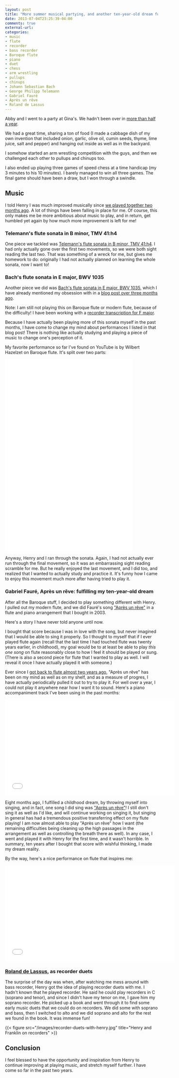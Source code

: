 ```yaml
---
layout: post
title: "More summer musical partying, and another ten-year-old dream fulfilled!"
date: 2013-07-04T23:25:39-04:00
comments: true
external-url: 
categories:
- music
- flute
- recorder
- bass recorder
- Baroque flute
- piano
- duet
- chess
- arm wrestling
- pullups
- chinups
- Johann Sebastian Bach
- George Philipp Telemann
- Gabriel Fauré
- Après un rêve
- Roland de Lassus
---
```

Abby and I went to a party at Gina's. We hadn't been over in [more than half a year](/blog/2012/12/22/playing-tango-on-melodica-and-singing-christmas-carols/).

We had a great time, sharing a ton of food (I made a cabbage dish of my own invention that included onion, garlic, olive oil, cumin seeds, thyme, lime juice, salt and pepper) and hanging out inside as well as in the backyard.

I somehow started an arm wrestling competition with the guys, and then we challenged each other to pullups and chinups too.

I also ended up playing three games of speed chess at a time handicap (my 3 minutes to his 10 minutes). I barely managed to win all three games. The final game should have been a draw, but I won through a swindle.

## Music

I told Henry I was much improved musically since [we played together two months ago](/blog/2013/05/03/playing-violin-music-on-flute/). A lot of things have been falling in place for me. Of course, this only makes me be more ambitious about music to play, and in return, get humbled yet again by how much more improvement is left for me!

### Telemann's flute sonata in B minor, TMV 41:h4

One piece we tackled was [Telemann's flute sonata in B minor, TMV 41:h4](http://imslp.org/wiki/Flute_Sonata,_TWV_41:h4_%28Telemann,_Georg_Philipp%29). I had only actually gone over the first two movements, so we were both sight reading the last two. That was something of a wreck for me, but gives me homework to do: originally I had not actually planned on learning the whole sonata, now I want to!

### Bach's flute sonata in E major, BWV 1035

Another piece we did was [Bach's flute sonata in E major, BWV 1035](http://en.wikipedia.org/wiki/Sonata_in_E_major_for_flute_or_recorder_and_basso_continuo), which I have already mentioned my obsession with in a [blog post over three months ago](/blog/2013/03/21/my-second-year-of-celebrating-johann-sebastian-bachs-birthday/).

Note: I am still not playing this on Baroque flute or modern flute, because of the difficulty! I have been working with a [recorder transcription for F major](http://www.universaledition.com/Sonata-F-major-BWV-1035-for-treble-recorder-basso-continuo-Johann-Sebastian-Bach/composers-and-works/composer/32/work/4801).

Because I have actually been playing more of this sonata myself in the past months, I have come to change my mind about performances I listed in that blog post! There is nothing like actually studying and playing a piece of music to change one's perception of it.

My favorite performance so far I've found on YouTube is by Wilbert Hazelzet on Baroque flute. It's split over two parts:

<iframe width="420" height="315" src="//www.youtube.com/embed/ZGtjxNeBTAs" frameborder="0" allowfullscreen></iframe>

<iframe width="420" height="315" src="//www.youtube.com/embed/Oetbg7eRa60" frameborder="0" allowfullscreen></iframe>

Anyway, Henry and I ran through the sonata. Again, I had not actually ever run through the final movement, so it was an embarrassing sight reading scramble for me. But he really enjoyed the last movement, and I did too, and realized that I wanted to actually study and practice it. It's funny how I came to enjoy this movement much more after having tried to play it.

### Gabriel Fauré, Après un rêve: fulfilling my ten-year-old dream

After all the Baroque stuff, I decided to play something different with Henry. I pulled out my modern flute, and we did Fauré's song ["Après un rêve"](http://en.wikipedia.org/wiki/Trois_m%C3%A9lodies,_Op.7_%28Faur%C3%A9%29) in a flute and piano arrangement that I bought in 2003.

Here's a story I have never told anyone until now.

I bought that score because I was in love with the song, but never imagined that I would be able to sing it properly. So I thought to myself that if I ever played flute again (recall that the last time I had touched flute was twenty years earlier, in childhood), my goal would be to at least be able to play *this one song* on flute reasonably close to how I feel it should be played or sung. (There is also a second piece for flute that I wanted to play as well. I will reveal it once I have actually played it with someone.)

Ever since I [got back to flute almost two years ago](/blog/2011/11/09/taking-up-flute-again-after-decades/), "Après un rêve" has been on my mind as well as on my shelf, and as a measure of progres, I have actually periodically pulled it out to try to play it. For well over a year, I could not play it anywhere near how I want it to sound. Here's a piano accompaniment track I've been using in the past months:

<iframe width="560" height="315" src="//www.youtube.com/embed/EAAe0GDO928" frameborder="0" allowfullscreen></iframe>

Eight months ago, I fulfilled a childhood dream, by throwing myself into singing, and in fact, one song I did sing was ["Après un rêve"](/blog/2012/11/17/a-childhood-dream-come-true-i-am-now-finally-singing-for-real/)! I still don't sing it as well as I'd like, and will continue working on singing it, but singing in general has had a tremendous positive transferring effect on my flute playing! I am now almost able to play "Après un rêve" how I want (the remaining difficulties being cleaning up the high passages in the arrangement as well as controlling the breath there as well). In any case, I went and played it with Henry for the first time, and it wasn't horrible. In summary, ten years after I bought that score with wishful thinking, I made my dream reality.

By the way, here's a nice performance on flute that inspires me:

<iframe width="560" height="315" src="//www.youtube.com/embed/95f57lYWgks" frameborder="0" allowfullscreen></iframe>

### [Roland de Lassus](http://en.wikipedia.org/wiki/Orlande_de_Lassus), as recorder duets

The surprise of the day was when, after watching me mess around with bass recorder, Henry got the idea of playing recorder duets with me. I hadn't known that he played recorder. He said he could play recorders in C (soprano and tenor), and since I didn't have my tenor on me, I gave him my soprano recorder. He picked up a book and went through it to find some early music duets that we could do on recorders. We did some with soprano and bass, then I switched to alto and we did soprano and alto for the rest we found in the book. It was immense fun!

{{< figure src="/images/recorder-duets-with-henry.jpg" title="Henry and Franklin on recorders" >}}

## Conclusion

I feel blessed to have the opportunity and inspiration from Henry to continue improving at playing music, and stretch myself further. I have come so far in the past two years.
